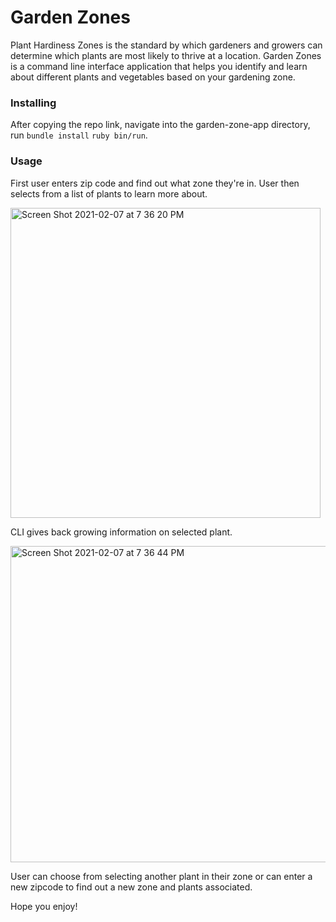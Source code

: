 # Garden Zones

Plant Hardiness Zones is the standard by which gardeners and growers can determine which plants are most likely to thrive at a location. Garden Zones is a command line interface application that helps you identify and learn about different plants and vegetables based on your gardening zone.

### Installing

After copying the repo link, navigate into the garden-zone-app directory, run `bundle install` `ruby bin/run`.

### Usage

First user enters zip code and find out what zone they're in. User then selects from a list of plants to learn more about.

<img width="496" alt="Screen Shot 2021-02-07 at 7 36 20 PM" src="https://user-images.githubusercontent.com/70356198/107164186-e8a5b580-697b-11eb-81f9-08be1a22229c.png">

CLI gives back growing information on selected plant.

<img width="506" alt="Screen Shot 2021-02-07 at 7 36 44 PM" src="https://user-images.githubusercontent.com/70356198/107164225-1be84480-697c-11eb-8a12-fbf9e52f7dfd.png">

User can choose from selecting another plant in their zone or can enter a new zipcode to find out a new zone and plants associated.

Hope you enjoy!